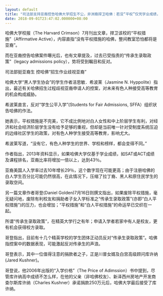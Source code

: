 ```yaml
---
layout: default
title: "司法部支持亚裔控告哈佛大学招生不公，非洲裔捍卫哈佛：若没“平权”仅凭学业成绩，整间教室恐都是亚裔"
date: 2018-09-01T23:47:02.000000+08:00
---
```


哈佛大学校报（The Harvard Crimson）7月刊出文章，捍卫该校的“平权措施”（Affirmative Active），内容直指“没有平权措施的哈佛，整间教室恐怕都将是亚裔”。

而在亚裔控告哈佛案件曝光后，也有文章提及，过去已受指责的“传承生录取政策”（legacy admissions policy），势将受到瞩目和反对。

司法部挺亚裔生 控哈佛“招生作业歧视亚裔”

哈佛大学“黑人学生协会”的学生作者洁思敏．希波莱（Jasmine N. Hyppolite）指出，最近有关哈佛招生过程歧视亚裔申请人的控案，对未来有色人种接受高等教育的机会构成威胁。

希波莱直言，反对“学生公平入学”(Students for Fair Admissions, SFFA）组织状告哈佛的作法。

她表示，平权措施是不完美，它不成比例地对白人女性和中上阶层学生有利，对经济和社会经济阶层学生没有给予足够的重视，但却是当前唯一针对受制度系统压迫的边缘社区学生的政策，对有色人种学生接受高等教育，影响尤大。

希波莱写道，“没有它，有色人种学生的世界、学校和榜样，都会变得不同。”

作者指出，2013年资料显示，如果哈佛大学仅基于学业成绩，如SAT或ACT成绩及课程排名，亚裔比率将增加一倍以上，达到43％。

亚裔美国人入学率过去10年增长29％，这个数字现在可能更高；由于注册哈佛的白人学生百分比可能仍然很高，在此情况下，压缩了拉丁裔、黑人和原住民学生的录取空间。

另一篇文章作者哥登(Daniel Golden)7月16日则撰文指出，如果废除平权措施，毫无疑问地，废除有利校友和捐助者子女入学标准之“传承生录取政策”(亦即“白人平权措施”)的压力，也会增加；“平权措施”和“白人平权措施”的命运早已交织在一起。

所谓“传承生录取政策”，在精英大学行之有年；申请入学者若家中有人是校友，更有机会获得校方录取。

哥登指出，目前有十几个精英学校的学生团体正动员反对“传承生录取政策”。哈佛指控案中的数据表现，可能激起反对传承生的声浪。

哥登表示，其中一位值得注意的捐款者之子，正是川普女婿及白宫高级顾问库许纳(Jared Kushner)。

哥登说，他2006年出版的“入学价格”（The Price of Adimssion）书中提到，尽管库许纳高中成绩不怎么样，在他的父亲（非哈佛校友）、新泽西州房地产开发商查尔斯库许纳（Charles Kushner）承诺捐款250万元后，哈佛大学最后接受了库许纳。

